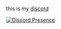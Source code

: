 this is my [discord](https://discord.com/users/694482659702734909)

[![Discord Presence](https://lanyard-profile-readme.vercel.app/api/694482659702734909?theme=dark&bg=6b6e58&animated=false&hideDiscrim=true&borderRadius=30px&idleMessage=Editing%20alt3:%20Tower%20of%20Fantasy%20cheeto)](https://discord.com/users/694482659702734909)
